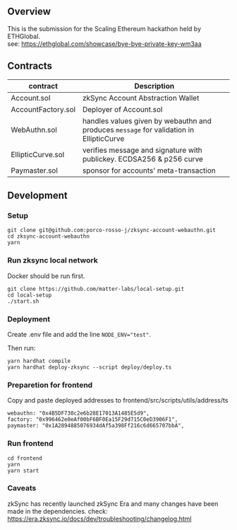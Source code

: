 ## Overview

This is the submission for the Scaling Ethereum hackathon held by ETHGlobal.  
see: https://ethglobal.com/showcase/bye-bye-private-key-wm3aa

## Contracts

| contract           | Description                                                                            |
| ------------------ | -------------------------------------------------------------------------------------- |
| Account.sol        | zkSync Account Abstraction Wallet                                                      |
| AccountFactory.sol | Deployer of Account.sol                                                                |
| WebAuthn.sol       | handles values given by webauthn and produces `message` for validation in EllipticCurve |
| EllipticCurve.sol  | verifies message and signature with publickey. ECDSA256 & p256 curve                     |
| Paymaster.sol      | sponsor for accounts' meta-transaction                                                 |

## Development

### Setup

```shell
git clone git@github.com:porco-rosso-j/zksync-account-webauthn.git
cd zksync-account-webauthn
yarn
```

### Run zksync local network

Docker should be run first.

```shell
git clone https://github.com/matter-labs/local-setup.git
cd local-setup
./start.sh
```

### Deployment

Create .env file and add the line `NODE_ENV="test"`.

Then run:

```shell
yarn hardhat compile
yarn hardhat deploy-zksync --script deploy/deploy.ts
```

### Preparetion for frontend

Copy and paste deployed addresses to frontend/src/scripts/utils/address/ts

```shell
webauthn: "0x4B5DF730c2e6b28E17013A1485E5d9",
factory: "0x996462e0eAf00bF6BF0Ea15F29d715C0eD3906F1",
paymaster: "0x1A2894885076934dAf5a398Ff216c6d665707bbA",
```

### Run frontend

```shell
cd frontend
yarn
yarn start
```

### Caveats

zkSync has recently launched zkSync Era and many changes have been made in the dependencies. check: https://era.zksync.io/docs/dev/troubleshooting/changelog.html
